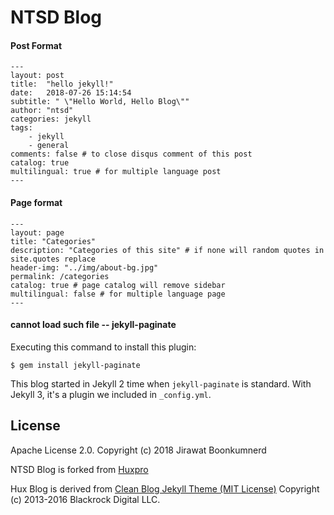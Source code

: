 # NTSD Blog

#### Post Format

```
---
layout: post
title:  "hello jekyll!"
date:   2018-07-26 15:14:54
subtitle: " \"Hello World, Hello Blog\""
author: "ntsd"
categories: jekyll
tags:
    - jekyll
    - general
comments: false # to close disqus comment of this post
catalog: true
multilingual: true # for multiple language post
---
```

#### Page format
```
---
layout: page
title: "Categories"
description: "Categories of this site" # if none will random quotes in site.quotes replace
header-img: "../img/about-bg.jpg"
permalink: /categories
catalog: true # page catalog will remove sidebar
multilingual: false # for multiple language page
---
```

#### cannot load such file -- jekyll-paginate

Executing this command to install this plugin:

```
$ gem install jekyll-paginate 
```

This blog started in Jekyll 2 time when `jekyll-paginate` is standard. With Jekyll 3, it's a plugin we included in `_config.yml`.



## License

Apache License 2.0. Copyright (c) 2018 Jirawat Boonkumnerd

NTSD Blog is forked from [Huxpro](https://github.com/Huxpro/huxpro.github.io)

Hux Blog is derived from [Clean Blog Jekyll Theme (MIT License)](https://github.com/BlackrockDigital/startbootstrap-clean-blog-jekyll/)
Copyright (c) 2013-2016 Blackrock Digital LLC.
